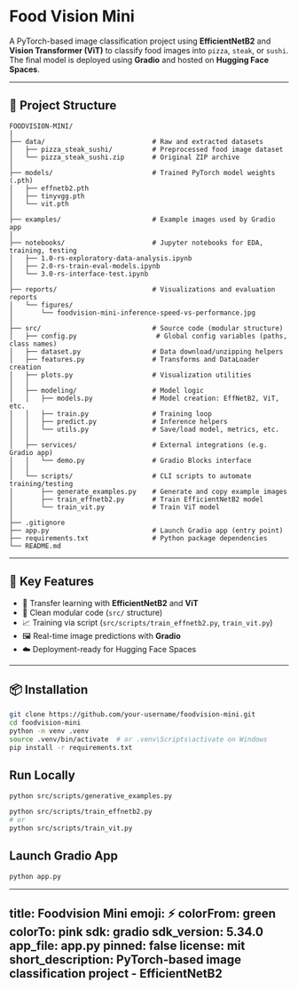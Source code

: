 # Food Vision Mini

A PyTorch-based image classification project using **EfficientNetB2** and **Vision Transformer (ViT)** to classify food images into `pizza`, `steak`, or `sushi`. The final model is deployed using **Gradio** and hosted on **Hugging Face Spaces**.

---

## 🚀 Project Structure

```
FOODVISION-MINI/
│
├── data/                           # Raw and extracted datasets
│   ├── pizza_steak_sushi/          # Preprocessed food image dataset
│   └── pizza_steak_sushi.zip       # Original ZIP archive
│
├── models/                         # Trained PyTorch model weights (.pth)
│   ├── effnetb2.pth
│   ├── tinyvgg.pth
│   └── vit.pth
│
├── examples/                       # Example images used by Gradio app
│
├── notebooks/                      # Jupyter notebooks for EDA, training, testing
│   ├── 1.0-rs-exploratory-data-analysis.ipynb
│   ├── 2.0-rs-train-eval-models.ipynb
│   └── 3.0-rs-interface-test.ipynb
│
├── reports/                        # Visualizations and evaluation reports
│   └── figures/
│       └── foodvision-mini-inference-speed-vs-performance.jpg
│
├── src/                            # Source code (modular structure)
│   ├── config.py                    # Global config variables (paths, class names)
│   ├── dataset.py                  # Data download/unzipping helpers
│   ├── features.py                 # Transforms and DataLoader creation
│   ├── plots.py                    # Visualization utilities
│   │
│   ├── modeling/                   # Model logic
│   │   ├── models.py               # Model creation: EffNetB2, ViT, etc.
│   │   ├── train.py                # Training loop
│   │   ├── predict.py              # Inference helpers
│   │   └── utils.py                # Save/load model, metrics, etc.
│   │
│   ├── services/                   # External integrations (e.g. Gradio app)
│   │   └── demo.py                 # Gradio Blocks interface
│   │
│   └── scripts/                    # CLI scripts to automate training/testing
│       ├── generate_examples.py    # Generate and copy example images
│       ├── train_effnetb2.py       # Train EfficientNetB2 model
│       └── train_vit.py            # Train ViT model
│
├── .gitignore
├── app.py                          # Launch Gradio app (entry point)
├── requirements.txt                # Python package dependencies
└── README.md

```
---

## 🧠 Key Features

- 🧠 Transfer learning with **EfficientNetB2** and **ViT**
- 🧹 Clean modular code (`src/` structure)
- 📈 Training via script (`src/scripts/train_effnetb2.py`, `train_vit.py`)
- 🖼️ Real-time image predictions with **Gradio**
- ☁️ Deployment-ready for Hugging Face Spaces

---

## 📦 Installation

```bash
git clone https://github.com/your-username/foodvision-mini.git
cd foodvision-mini
python -m venv .venv
source .venv/bin/activate  # or .venv\Scripts\activate on Windows
pip install -r requirements.txt
```

## Run Locally

```bash
python src/scripts/generative_examples.py

python src/scripts/train_effnetb2.py
# or
python src/scripts/train_vit.py
```

## Launch Gradio App
```bash
python app.py
```

---
title: Foodvision Mini
emoji: ⚡
colorFrom: green
colorTo: pink
sdk: gradio
sdk_version: 5.34.0
app_file: app.py
pinned: false
license: mit
short_description: PyTorch-based image classification project - EfficientNetB2
---